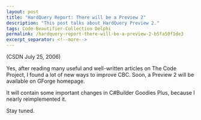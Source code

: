 ```yaml
---
layout: post
title: "HardQuery Report: There will be a Preview 2"
description: "This post talks about HardQuery Preview 2."
tags: Code-Beautifier-Collection Delphi
permalink: /hardquery-report-there-will-be-a-preview-2-b5fa50f1de3
excerpt_separator: <!--more-->
---
```

(CSDN July 25, 2006)

Yes, after reading many useful and well-written articles on The Code Project, I found a lot of new ways to improve CBC. Soon, a Preview 2 will be available on GForge homepage.

It will contain some important changes in C#Builder Goodies Plus, because I nearly reimplemented it.

Stay tuned.
<!--more-->